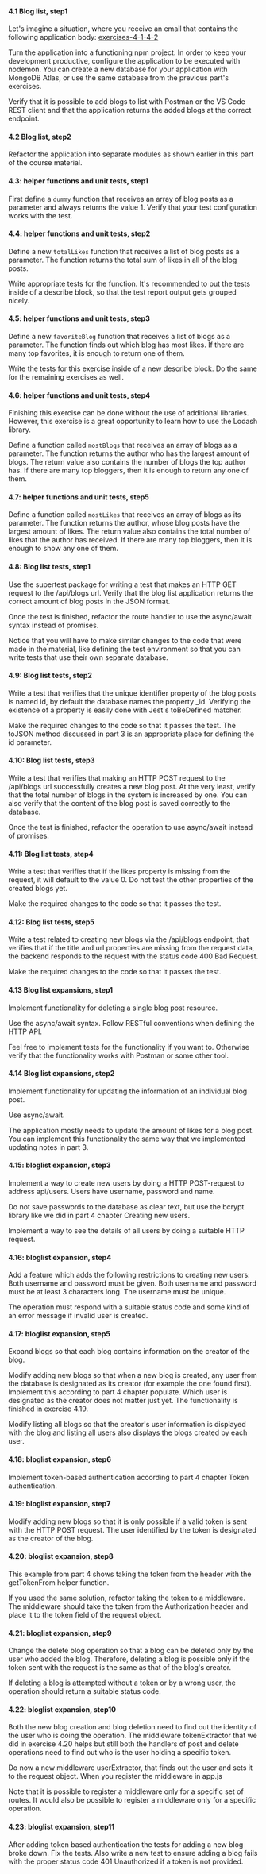 #### 4.1 Blog list, step1

Let's imagine a situation, where you receive an email that contains the following application body: [exercises-4-1-4-2](https://fullstackopen.com/en/part4/structure_of_backend_application_introduction_to_testing#exercises-4-1-4-2)

Turn the application into a functioning npm project. In order to keep your development productive, configure the application to be executed with nodemon. You can create a new database for your application with MongoDB Atlas, or use the same database from the previous part's exercises.

Verify that it is possible to add blogs to list with Postman or the VS Code REST client and that the application returns the added blogs at the correct endpoint.

#### 4.2 Blog list, step2

Refactor the application into separate modules as shown earlier in this part of the course material.

#### 4.3: helper functions and unit tests, step1

First define a `dummy` function that receives an array of blog posts as a parameter and always returns the value 1.
Verify that your test configuration works with the test.

#### 4.4: helper functions and unit tests, step2

Define a new `totalLikes` function that receives a list of blog posts as a parameter. The function returns the total sum of likes in all of the blog posts.

Write appropriate tests for the function. It's recommended to put the tests inside of a describe block, so that the test report output gets grouped nicely.

#### 4.5: helper functions and unit tests, step3

Define a new `favoriteBlog` function that receives a list of blogs as a parameter. The function finds out which blog has most likes. If there are many top favorites, it is enough to return one of them.

Write the tests for this exercise inside of a new describe block. Do the same for the remaining exercises as well.

#### 4.6: helper functions and unit tests, step4

Finishing this exercise can be done without the use of additional libraries. However, this exercise is a great opportunity to learn how to use the Lodash library.

Define a function called `mostBlogs` that receives an array of blogs as a parameter. The function returns the author who has the largest amount of blogs. The return value also contains the number of blogs the top author has.
If there are many top bloggers, then it is enough to return any one of them.

#### 4.7: helper functions and unit tests, step5

Define a function called `mostLikes` that receives an array of blogs as its parameter. The function returns the author, whose blog posts have the largest amount of likes. The return value also contains the total number of likes that the author has received.
If there are many top bloggers, then it is enough to show any one of them.

#### 4.8: Blog list tests, step1

Use the supertest package for writing a test that makes an HTTP GET request to the /api/blogs url. Verify that the blog list application returns the correct amount of blog posts in the JSON format.

Once the test is finished, refactor the route handler to use the async/await syntax instead of promises.

Notice that you will have to make similar changes to the code that were made in the material, like defining the test environment so that you can write tests that use their own separate database.

#### 4.9: Blog list tests, step2

Write a test that verifies that the unique identifier property of the blog posts is named id, by default the database names the property \_id. Verifying the existence of a property is easily done with Jest's toBeDefined matcher.

Make the required changes to the code so that it passes the test. The toJSON method discussed in part 3 is an appropriate place for defining the id parameter.

#### 4.10: Blog list tests, step3

Write a test that verifies that making an HTTP POST request to the /api/blogs url successfully creates a new blog post. At the very least, verify that the total number of blogs in the system is increased by one. You can also verify that the content of the blog post is saved correctly to the database.

Once the test is finished, refactor the operation to use async/await instead of promises.

#### 4.11: Blog list tests, step4

Write a test that verifies that if the likes property is missing from the request, it will default to the value 0. Do not test the other properties of the created blogs yet.

Make the required changes to the code so that it passes the test.

#### 4.12: Blog list tests, step5

Write a test related to creating new blogs via the /api/blogs endpoint, that verifies that if the title and url properties are missing from the request data, the backend responds to the request with the status code 400 Bad Request.

Make the required changes to the code so that it passes the test.

#### 4.13 Blog list expansions, step1

Implement functionality for deleting a single blog post resource.

Use the async/await syntax. Follow RESTful conventions when defining the HTTP API.

Feel free to implement tests for the functionality if you want to. Otherwise verify that the functionality works with Postman or some other tool.

#### 4.14 Blog list expansions, step2

Implement functionality for updating the information of an individual blog post.

Use async/await.

The application mostly needs to update the amount of likes for a blog post. You can implement this functionality the same way that we implemented updating notes in part 3.

#### 4.15: bloglist expansion, step3

Implement a way to create new users by doing a HTTP POST-request to address api/users. Users have username, password and name.

Do not save passwords to the database as clear text, but use the bcrypt library like we did in part 4 chapter Creating new users.

Implement a way to see the details of all users by doing a suitable HTTP request.

#### 4.16: bloglist expansion, step4

Add a feature which adds the following restrictions to creating new users: Both username and password must be given. Both username and password must be at least 3 characters long. The username must be unique.

The operation must respond with a suitable status code and some kind of an error message if invalid user is created.

#### 4.17: bloglist expansion, step5

Expand blogs so that each blog contains information on the creator of the blog.

Modify adding new blogs so that when a new blog is created, any user from the database is designated as its creator (for example the one found first). Implement this according to part 4 chapter populate. Which user is designated as the creator does not matter just yet. The functionality is finished in exercise 4.19.

Modify listing all blogs so that the creator's user information is displayed with the blog and listing all users also displays the blogs created by each user.

#### 4.18: bloglist expansion, step6

Implement token-based authentication according to part 4 chapter Token authentication.

#### 4.19: bloglist expansion, step7

Modify adding new blogs so that it is only possible if a valid token is sent with the HTTP POST request. The user identified by the token is designated as the creator of the blog.

#### 4.20: bloglist expansion, step8

This example from part 4 shows taking the token from the header with the getTokenFrom helper function.

If you used the same solution, refactor taking the token to a middleware. The middleware should take the token from the Authorization header and place it to the token field of the request object.

#### 4.21: bloglist expansion, step9

Change the delete blog operation so that a blog can be deleted only by the user who added the blog. Therefore, deleting a blog is possible only if the token sent with the request is the same as that of the blog's creator.

If deleting a blog is attempted without a token or by a wrong user, the operation should return a suitable status code.

#### 4.22: bloglist expansion, step10

Both the new blog creation and blog deletion need to find out the identity of the user who is doing the operation. The middleware tokenExtractor that we did in exercise 4.20 helps but still both the handlers of post and delete operations need to find out who is the user holding a specific token.

Do now a new middleware userExtractor, that finds out the user and sets it to the request object. When you register the middleware in app.js

Note that it is possible to register a middleware only for a specific set of routes. It would also be possible to register a middleware only for a specific operation.

#### 4.23: bloglist expansion, step11

After adding token based authentication the tests for adding a new blog broke down. Fix the tests. Also write a new test to ensure adding a blog fails with the proper status code 401 Unauthorized if a token is not provided.
